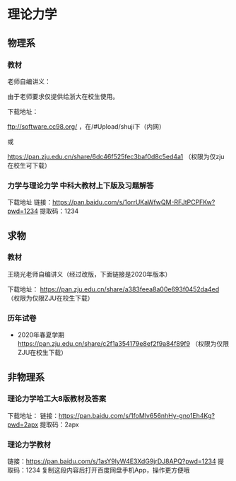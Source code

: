 # 理论力学

## 物理系

### 教材

老师自编讲义：

由于老师要求仅提供给浙大在校生使用。

下载地址：

ftp://software.cc98.org/ ，在/#Upload/shuji下（内网）

或

https://pan.zju.edu.cn/share/6dc46f525fec3baf0d8c5ed4a1 （权限为仅zju在校生可下载）

### 力学与理论力学 中科大教材上下版及习题解答

下载地址
链接：https://pan.baidu.com/s/1orrUKaWfwQM-RFJtPCPFKw?pwd=1234 
提取码：1234

## 求物

### 教材

王晓光老师自编讲义（经过改版，下面链接是2020年版本）

下载地址：
https://pan.zju.edu.cn/share/a383feea8a00e693f0452da4ed （权限为仅限ZJU在校生下载）



### 历年试卷

* 2020年春夏学期
  https://pan.zju.edu.cn/share/c2f1a354179e8ef2f9a84f89f9 （权限为仅限ZJU在校生下载）

## 非物理系

### 理论力学哈工大8版教材及答案

下载地址：
链接：https://pan.baidu.com/s/1foMlv656nhHy-gno1Eh4Kg?pwd=2apx 
提取码：2apx


### 理论力学教材

链接：https://pan.baidu.com/s/1asY9lyW4E3XdG9jrDJ8APQ?pwd=1234 
提取码：1234 
复制这段内容后打开百度网盘手机App，操作更方便哦
